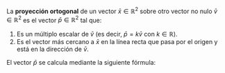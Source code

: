 La **proyección ortogonal** de un vector $\bar{x} \in \mathbb{R}^2$ sobre otro vector no nulo $\bar{v} \in \mathbb{R}^2$ es el vector $\bar{p} \in \mathbb{R}^2$ tal que:
1. Es un múltiplo escalar de $\bar{v}$ (es decir, $\bar{p}=k\bar{v}$ con $k \in \mathbb{R}$).
2. Es el vector más cercano a $\bar{x}$ en la línea recta que pasa por el origen y está en la dirección de $\bar{v}$.

El vector $\bar{p}$ se calcula mediante la siguiente fórmula:

